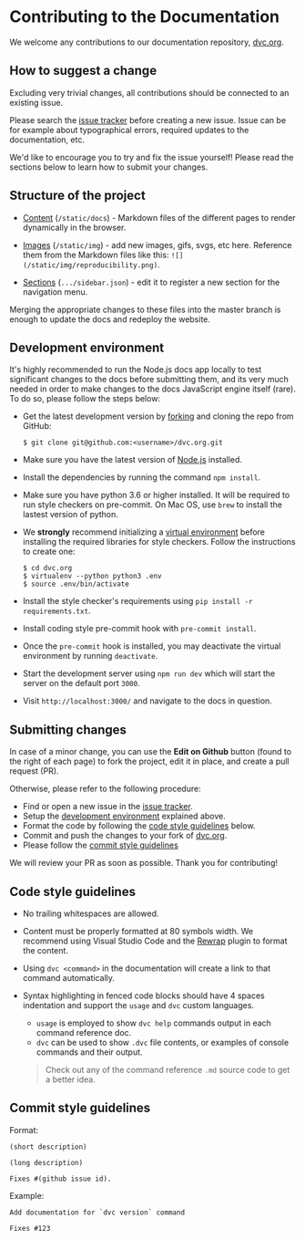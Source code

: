 # Contributing to the Documentation

We welcome any contributions to our documentation repository,
[dvc.org](https://github.com/iterative/dvc.org).

## How to suggest a change

Excluding very trivial changes, all contributions should be connected to an
existing issue.

Please search the [issue tracker](https://github.com/iterative/dvc.org/issues)
before creating a new issue. Issue can be for example about typographical
errors, required updates to the documentation, etc.

We'd like to encourage you to try and fix the issue yourself! Please read the
sections below to learn how to submit your changes.

## Structure of the project

- [Content](https://github.com/iterative/dvc.org/tree/master/static/docs)
  (`/static/docs`) - Markdown files of the different pages to render dynamically
  in the browser.

- [Images](https://github.com/iterative/dvc.org/tree/master/static/img)
  (`/static/img`) - add new images, gifs, svgs, etc here. Reference them from
  the Markdown files like this: `![](/static/img/reproducibility.png)`.

- [Sections](https://github.com/iterative/dvc.org/tree/master/src/Documentation/sidebar.json)
  (`.../sidebar.json`) - edit it to register a new section for the navigation
  menu.

Merging the appropriate changes to these files into the master branch is enough
to update the docs and redeploy the website.

## Development environment

It's highly recommended to run the Node.js docs app locally to test significant
changes to the docs before submitting them, and its very much needed in order to
make changes to the docs JavaScript engine itself (rare). To do so, please
follow the steps below:

- Get the latest development version by
  [forking](https://help.github.com/en/articles/fork-a-repo) and cloning the
  repo from GitHub:

  ```dvc
  $ git clone git@github.com:<username>/dvc.org.git
  ```

- Make sure you have the latest version of [Node.js](https://nodejs.org/en/)
  installed.
- Install the dependencies by running the command `npm install`.
- Make sure you have python 3.6 or higher installed. It will be required to run
  style checkers on pre-commit. On Mac OS, use `brew` to install the lastest
  version of python.
- We **strongly** recommend initializing a
  [virtual environment](https://virtualenv.pypa.io/en/latest/userguide/) before
  installing the required libraries for style checkers. Follow the instructions
  to create one:

  ```dvc
  $ cd dvc.org
  $ virtualenv --python python3 .env
  $ source .env/bin/activate
  ```

- Install the style checker's requirements using
  `pip install -r requirements.txt`.
- Install coding style pre-commit hook with `pre-commit install`.
- Once the `pre-commit` hook is installed, you may deactivate the virtual
  environment by running `deactivate`.
- Start the development server using `npm run dev` which will start the server
  on the default port `3000`.
- Visit `http://localhost:3000/` and navigate to the docs in question.

## Submitting changes

In case of a minor change, you can use the **Edit on Github** button (found to
the right of each page) to fork the project, edit it in place, and create a pull
request (PR).

Otherwise, please refer to the following procedure:

- Find or open a new issue in the
  [issue tracker](https://github.com/iterative/dvc.org/issues).
- Setup the [development environment](#development-environment) explained above.
- Format the code by following the
  [code style guidelines](#code-style-guidelines) below.
- Commit and push the changes to your fork of
  [dvc.org](https://github.com/iterative/dvc.org.git).
- Please follow the [commit style guidelines](#commit-style-guidelines)

We will review your PR as soon as possible. Thank you for contributing!

## Code style guidelines

- No trailing whitespaces are allowed.
- Content must be properly formatted at 80 symbols width. We recommend using
  Visual Studio Code and the
  [Rewrap](https://marketplace.visualstudio.com/items?itemName=stkb.rewrap)
  plugin to format the content.
- Using `dvc <command>` in the documentation will create a link to that command
  automatically.
- Syntax highlighting in fenced code blocks should have 4 spaces indentation and
  support the `usage` and `dvc` custom languages.

  - `usage` is employed to show `dvc help` commands output in each command
    reference doc.
  - `dvc` can be used to show `.dvc` file contents, or examples of console
    commands and their output.

  > Check out any of the command reference `.md` source code to get a better
  > idea.

## Commit style guidelines

Format:

```
(short description)

(long description)

Fixes #(github issue id).
```

Example:

```
Add documentation for `dvc version` command

Fixes #123
```
